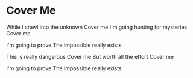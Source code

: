 # Cover Me

While I crawl into the unknown
Cover me
I'm going hunting for mysteries
Cover me

I'm going to prove
The impossible really exists

This is really dangerous
Cover me
But worth all the effort
Cover me

I'm going to prove
The impossible really exists
